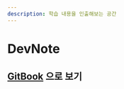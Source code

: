 ```yaml
---
description: 학습 내용을 인출해보는 공간
---
```


# DevNote

## [GitBook](https://hsw0905.gitbook.io/note/) 으로 보기
